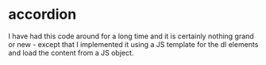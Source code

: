 # accordion
I have had this code around for a long time and it is certainly nothing grand or new - except that I implemented it using a JS template for the dl elements and load the content from a JS object.
